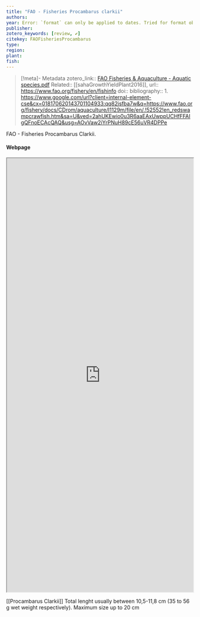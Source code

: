 ```yaml
---
title: "FAO - Fisheries Procambarus clarkii"
authors: 
year: Error: `format` can only be applied to dates. Tried for format object
publisher:   
zotero_keywords: [review, ✔️]
citekey: FAOFisheriesProcambarus
type:
region:
plant:
fish:
---
```


> [!meta]- Metadata
> zotero_link:: [FAO Fisheries &amp; Aquaculture - Aquatic species.pdf](zotero://select/library/items/6FVRLC9V)
> Related:: [[sahaGrowthYieldPlant2016]], 
> url:: https://www.fao.org/fishery/en/fishinfo
> doi:: 
> bibliography:: 1.
>  https://www.google.com/url?client=internal-element-cse&cx=018170620143701104933:qq82jsfba7w&q=https://www.fao.org/fishery/docs/CDrom/aquaculture/I1129m/file/en/.!52552!en_redswampcrawfish.htm&sa=U&ved=2ahUKEwio0u3R6aaEAxUwppUCHfFFAIgQFnoECAcQAQ&usg=AOvVaw2iYrPNuH89cE56uVR4DPPe 

FAO - Fisheries Procambarus Clarkii.

#### Webpage
<iframe src="https://www.fao.org/fishery/en/fishinfo" style="height:30%;width:100%; aspect-ratio: 16 / 10"></iframe>



[[Procambarus Clarkii]] Total lenght usually between 10,5-11,8 cm (35 to 56 g wet weight respectively). Maximum size up to 20 cm